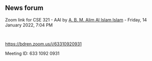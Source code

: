 <h2>News forum</h2><a href="https://moodle.cse.buet.ac.bd/user/view.php?id=34&course=650"></a>
Zoom link for CSE 321 - AAI
by <a href="https://moodle.cse.buet.ac.bd/user/view.php?id=34&course=650">A. B. M. Alim Al Islam Islam</a> - Friday, 14 January 2022, 7:04 PM


 

<a href="https://www.google.com/url?q=https://bdren.zoom.us/j/63310920931&sa=D&source=calendar&usd=2&usg=AOvVaw0rU59Op7QHtSFJpDd333Ks">https://bdren.zoom.us/j/63310920931</a>
Meeting ID: 633 1092 0931<br />






